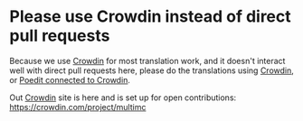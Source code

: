 # Please use Crowdin instead of direct pull requests

Because we use [Crowdin](https://crowdin.com/project/multimc) for most translation work, and it doesn't interact well with direct pull requests here, please do the translations using [Crowdin](https://crowdin.com/project/multimc), or [Poedit  connected to Crowdin](https://poedit.net/).

Out [Crowdin](https://crowdin.com/project/multimc) site is here and is set up for open contributions:
https://crowdin.com/project/multimc